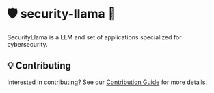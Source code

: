 # 🛡️ security-llama 🦙

SecurityLlama is a LLM and set of applications specialized for cybersecurity.

## 💡 Contributing

Interested in contributing? See our [Contribution Guide](CONTRIBUTING.md) for more details.
